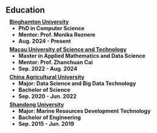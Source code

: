 <h1 id="invited-talks"></h1>

<h2 style="margin: 60px 0px 10px;">Education</h2>

<h4 style="margin:0 10px 0;"><a href="https://www.binghamton.edu/">Binghamton University</a>

<ul style="margin:0 0 5px;">
  <li><autocolor>PhD in Computer Science</autocolor></li>
  <li><autocolor>Mentor: Prof. Monika Roznere</autocolor></li>
  <li><autocolor>Aug. 2024 - Present</autocolor></li>
</ul>

<h4 style="margin:0 10px 0;"><a href="https://www.must.edu.mo/en">Macau University of Science and Technology</a>

<ul style="margin:0 0 5px;">
  <li><autocolor>Master in Applied Mathematics and Data Science</autocolor></li>
  <li><autocolor>Mentor: Prof. Zhanchuan Cai</autocolor></li>
  <li><autocolor>Sep. 2022 - Aug. 2024</autocolor></li>
</ul>

<h4 style="margin:0 10px 0;"><a href="https://www.cau.edu.cn/">China Agricultural University</a>

<ul style="margin:0 0 5px;">
  <li><autocolor>Major: Data Science and Big Data Technology</autocolor></li>
  <li><autocolor>Bachelor of Science</autocolor></li>
  <li><autocolor>Sep. 2020 - Jun. 2022</autocolor></li>
</ul>

<h4 style="margin:0 10px 0;"><a href="https://www.en.sdu.edu.cn/">Shandong University</a>

<ul style="margin:0 0 5px;">
  <li><autocolor>Major: Marine Resources Development Technology</autocolor></li>
  <li><autocolor>Bachelor of Engineering</autocolor></li>
  <li><autocolor>Sep. 2015 - Jun. 2019</autocolor></li>
</ul>
